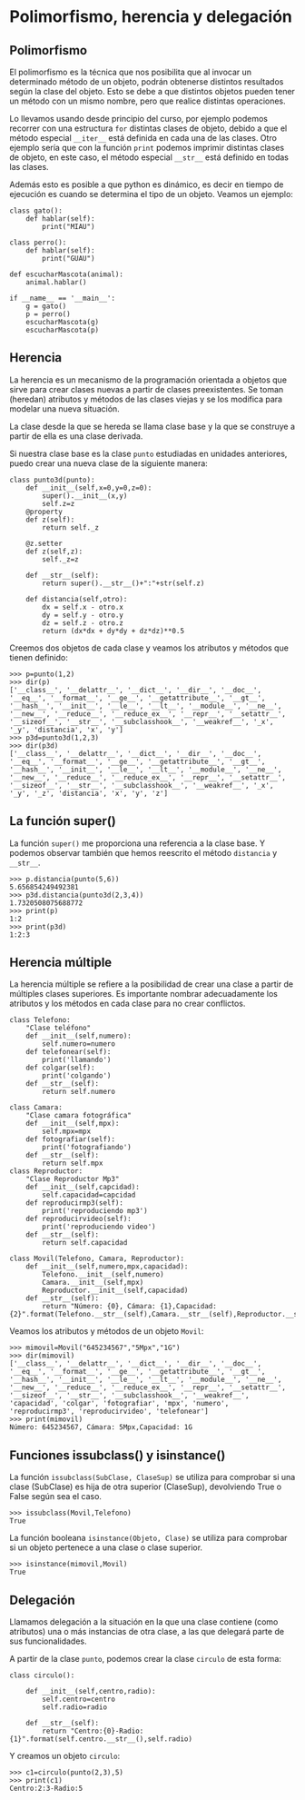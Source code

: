 # Polimorfismo, herencia y delegación
	
## Polimorfismo

El polimorfismo es la técnica que nos posibilita que al invocar un determinado método de un objeto, podrán obtenerse distintos resultados según la clase del objeto. Esto se debe a que distintos objetos pueden tener un método con un mismo nombre, pero que realice distintas operaciones.

Lo llevamos usando desde principio del curso, por ejemplo podemos recorrer con una estructura `for` distintas clases de objeto, debido a que el método especial `__iter__` está definida en cada una de las clases. Otro ejemplo sería que con la función `print` podemos imprimir distintas clases de objeto, en este caso, el método especial `__str__` está definido en todas las clases.

Además esto es posible a que python es dinámico, es decir en tiempo de ejecución es cuando se determina el tipo de un objeto. Veamos un ejemplo:

	class gato():
		def hablar(self):
			print("MIAU")	

	class perro():
		def hablar(self):
			print("GUAU")	

	def escucharMascota(animal):
		animal.hablar()	

	if __name__ == '__main__':
		g = gato()
		p = perro()
		escucharMascota(g)
		escucharMascota(p)

## Herencia

La herencia es un mecanismo de la programación orientada a objetos que sirve para crear clases nuevas a partir de clases preexistentes. Se toman (heredan) atributos y métodos de las clases viejas y se los modifica para modelar una nueva situación.

La clase desde la que se hereda se llama clase base y la que se construye a partir de ella es una clase derivada.

Si nuestra clase base es la clase `punto` estudiadas en unidades anteriores, puedo crear una nueva clase de la siguiente manera:

	class punto3d(punto):
		def __init__(self,x=0,y=0,z=0):
			super().__init__(x,y)
			self.z=z
		@property
		def z(self):
			return self._z	

		@z.setter
		def z(self,z):
			self._z=z	

		def __str__(self):
			return super().__str__()+":"+str(self.z)	

		def distancia(self,otro):
			dx = self.x - otro.x
			dy = self.y - otro.y
			dz = self.z - otro.z
			return (dx*dx + dy*dy + dz*dz)**0.5	

Creemos dos objetos de cada clase y veamos los atributos y métodos que tienen definido:

	>>> p=punto(1,2)
	>>> dir(p)
	['__class__', '__delattr__', '__dict__', '__dir__', '__doc__', '__eq__', '__format__', '__ge__', '__getattribute__', '__gt__', '__hash__', '__init__', '__le__', '__lt__', '__module__', '__ne__', '__new__', '__reduce__', '__reduce_ex__', '__repr__', '__setattr__', '__sizeof__', '__str__', '__subclasshook__', '__weakref__', '_x', '_y', 'distancia', 'x', 'y']
	>>> p3d=punto3d(1,2,3)
	>>> dir(p3d)
	['__class__', '__delattr__', '__dict__', '__dir__', '__doc__', '__eq__', '__format__', '__ge__', '__getattribute__', '__gt__', '__hash__', '__init__', '__le__', '__lt__', '__module__', '__ne__', '__new__', '__reduce__', '__reduce_ex__', '__repr__', '__setattr__', '__sizeof__', '__str__', '__subclasshook__', '__weakref__', '_x', '_y', '_z', 'distancia', 'x', 'y', 'z']

## La función super()

La función `super()` me proporciona una referencia a la clase base. Y podemos observar también que hemos reescrito el método `distancia` y `__str__`.

	>>> p.distancia(punto(5,6))
	5.656854249492381
	>>> p3d.distancia(punto3d(2,3,4))
	1.7320508075688772
	>>> print(p)
	1:2
	>>> print(p3d)
	1:2:3

## Herencia múltiple

La herencia múltiple se refiere a la posibilidad de crear una clase a partir de múltiples clases superiores. Es importante nombrar adecuadamente los atributos y los métodos en cada clase para no crear conflictos.

	class Telefono:
	    "Clase teléfono"
	    def __init__(self,numero):
	        self.numero=numero
	    def telefonear(self):
	        print('llamando')
	    def colgar(self):
	        print('colgando') 
	    def __str__(self):
	        return self.numero	

	class Camara:
	    "Clase camara fotográfica"
	    def __init__(self,mpx):
	        self.mpx=mpx
	    def fotografiar(self):
	        print('fotografiando')        
	    def __str__(self):
	        return self.mpx
	class Reproductor:
	    "Clase Reproductor Mp3"
	    def __init__(self,capcidad):
	        self.capacidad=capcidad
	    def reproducirmp3(self):
	        print('reproduciendo mp3')                  
	    def reproducirvideo(self):
	        print('reproduciendo video')                  
	    def __str__(self):
	        return self.capacidad	

	class Movil(Telefono, Camara, Reproductor):
	    def __init__(self,numero,mpx,capacidad):
	        Telefono.__init__(self,numero)
	        Camara.__init__(self,mpx)
	        Reproductor.__init__(self,capacidad)
	    def __str__(self):
	        return "Número: {0}, Cámara: {1},Capacidad: {2}".format(Telefono.__str__(self),Camara.__str__(self),Reproductor.__str__(self))

Veamos los atributos y métodos de un objeto `Movil`:

	>>> mimovil=Movil("645234567","5Mpx","1G")
	>>> dir(mimovil)
	['__class__', '__delattr__', '__dict__', '__dir__', '__doc__', '__eq__', '__format__', '__ge__', '__getattribute__', '__gt__', '__hash__', '__init__', '__le__', '__lt__', '__module__', '__ne__', '__new__', '__reduce__', '__reduce_ex__', '__repr__', '__setattr__', '__sizeof__', '__str__', '__subclasshook__', '__weakref__', 'capacidad', 'colgar', 'fotografiar', 'mpx', 'numero', 'reproducirmp3', 'reproducirvideo', 'telefonear']
	>>> print(mimovil)
	Número: 645234567, Cámara: 5Mpx,Capacidad: 1G

## Funciones issubclass() y isinstance() 

La función `issubclass(SubClase, ClaseSup)` se utiliza para comprobar si una clase (SubClase) es hija de otra superior (ClaseSup), devolviendo True o False según sea el caso. 

	>>> issubclass(Movil,Telefono)
	True

La función booleana `isinstance(Objeto, Clase)` se utiliza para comprobar si un objeto pertenece a una clase o clase superior. 

	>>> isinstance(mimovil,Movil)
	True

## Delegación

Llamamos delegación a la situación en la que una clase contiene (como atributos) una o más instancias de otra clase, a las que delegará parte de sus funcionalidades.

A partir de la clase `punto`, podemos crear la clase `circulo` de esta forma:

	class circulo():	

		def __init__(self,centro,radio):
			self.centro=centro
			self.radio=radio	

		def __str__(self):
			return "Centro:{0}-Radio:{1}".format(self.centro.__str__(),self.radio)	

Y creamos un objeto `circulo`:

	>>> c1=circulo(punto(2,3),5)
	>>> print(c1)
	Centro:2:3-Radio:5

